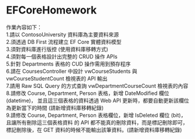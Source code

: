 # EFCoreHomework
作業內容如下：<br>
1.請以 ContosoUniversity 資料庫為主要資料來源<br>
2.須透過 DB First 流程建立 EF Core 實體資料模型<br>
3.須對資料庫進行版控 (使用資料庫移轉方式)<br>
4.須對每一個表格設計出完整的 CRUD 操作 APIs<br>
5.針對 Departments 表格的 CUD 操作需用到預存程序<br>
6.請在 CoursesController 中設計 vwCourseStudents 與 vwCourseStudentCount 檢視表的 API 輸出<br>
7.請用 Raw SQL Query 的方式查詢 vwDepartmentCourseCount 檢視表的內容<br>
8.請修改 Course, Department, Person 表格，新增 DateModified 欄位(datetime)，
  並且這三個表格的資料透過 Web API 更新時，都要自動更新該欄位為更新當下的時間 (請新增資料庫移轉紀錄)<br>
9.請修改 Course, Department, Person 表格欄位，新增 IsDeleted 欄位 (bit)，且讓所有刪除這三個表格資料
  的 API 都不能真的刪除資料，而是標記刪除即可，標記刪除後，在 GET 資料的時候不能輸出該筆資料。(請新增資料庫移轉紀錄)

